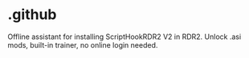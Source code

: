 # .github
Offline assistant for installing ScriptHookRDR2 V2 in RDR2. Unlock .asi mods, built-in trainer, no online login needed.
